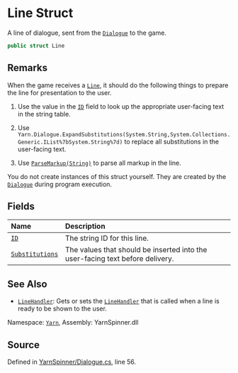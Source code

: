 # Line Struct

A line of dialogue, sent from the [`Dialogue`](/api/csharp/yarn/dialogue.md) to the
game.


```csharp
public struct Line
```
## Remarks

When the game receives a [`Line`](/api/csharp/yarn/line.md), it should do the
following things to prepare the line for presentation to the user. 

1. Use the value in the [`ID`](/api/csharp/yarn/line.id.md) field to look up the
appropriate user-facing text in the string table. 

2. Use `Yarn.Dialogue.ExpandSubstitutions(System.String,System.Collections.Generic.IList%7bSystem.String%7d)` to replace all
substitutions in the user-facing text.

3. Use [`ParseMarkup(String)`](/api/csharp/yarn/dialogue.parsemarkup-system.string-.md) to parse all markup in
the line.

You do not create instances of this struct yourself. They are
created by the [`Dialogue`](/api/csharp/yarn/dialogue.md) during program execution.




## Fields
|Name|Description|
|:---|:---|
|[`ID`](/api/csharp/yarn/line.id.md)| The string ID for this line. |
|[`Substitutions`](/api/csharp/yarn/line.substitutions.md)| The values that should be inserted into the user-facing text before delivery. |
## See Also
* [`LineHandler`](/api/csharp/yarn/dialogue.linehandler.md): 
Gets or sets the [`LineHandler`](/api/csharp/yarn/linehandler.md) that is called
when a line is ready to be shown to the user.

<div class="class-metadata">

Namespace: [`Yarn`](/api/csharp/yarn/README.md), Assembly: YarnSpinner.dll
</div>

## Source
Defined in [YarnSpinner/Dialogue.cs](https://github.com/YarnSpinnerTool/YarnSpinner//blob/develop/YarnSpinner/Dialogue.cs#L56), line 56.
